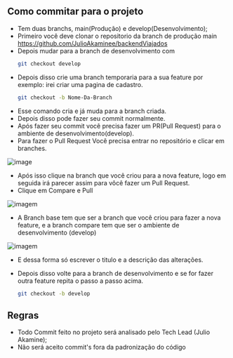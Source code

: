 ## Como commitar para o projeto

- Tem duas branchs, main(Produção) e develop(Desenvolvimento);
- Primeiro você deve clonar o repositorio da branch de produção main https://github.com/JulioAkaminee/backendViajados
- Depois mudar para a branch de desenvolvimento com
  ```sh
  git checkout develop
  ```
- Depois disso crie uma branch temporaria para a sua feature por exemplo: irei criar uma pagina de cadastro.
  ```sh
  git checkout -b Nome-Da-Branch
  ````
- Esse comando cria e já muda para a branch criada.
- Depois disso pode fazer seu commit normalmente.
- Após fazer seu commit você precisa fazer um PR(Pull Request) para o ambiente de desenvolvimento(develop).
- Para fazer o Pull Request Você precisa entrar no repositório e clicar em branches.
  
![image](https://github.com/user-attachments/assets/acd07d02-fded-49c5-9233-04f08dab904e)

- Após isso clique na branch que você criou para a nova feature, logo em seguida irá parecer assim para vôcê fazer um Pull Request.
- Clique em Compare e Pull
  
![imagem](https://github.com/user-attachments/assets/3d32312a-a8cc-437a-a6d6-15521fce6491)

  - A Branch base tem que ser a branch que você criou para fazer a nova feature, e a branch compare tem que ser o ambiente de desenvolvimento (develop)

![imagem](https://github.com/user-attachments/assets/a0ca84f2-a1c2-4df8-80d2-82b7d41654f9)

- E dessa forma só escrever o titulo e a descrição das alterações.
- Depois disso volte para a branch de desenvolvimento e se for fazer outra feature repita o passo a passo acima.
  
  ```sh
  git checkout -b develop
  ````

    

## Regras
- Todo Commit feito no projeto será analisado pelo Tech Lead (Julio Akamine);
- Não será aceito commit's fora da padronização do código
